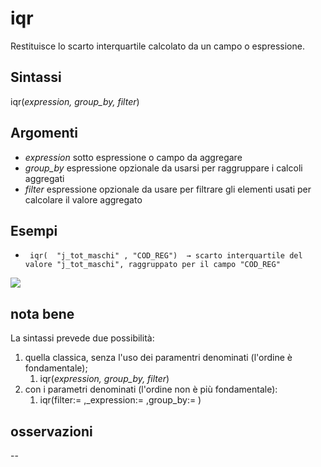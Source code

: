 # iqr

Restituisce lo scarto interquartile calcolato da un campo o espressione.

## Sintassi

iqr(_expression, group_by, filter_)

## Argomenti

* _expression_ sotto espressione o campo da aggregare
* _group_by_ espressione opzionale da usarsi per raggruppare i calcoli aggregati
* _filter_ espressione opzionale da usare per filtrare gli elementi usati per calcolare il valore aggregato

## Esempi

* ` iqr(  "j_tot_maschi" , "COD_REG")  → scarto interquartile del valore "j_tot_maschi", raggruppato per il campo "COD_REG"`

![](/img/aggregates/iqr/iqr1.png)

## nota bene

La sintassi prevede due possibilità:
1. quella classica, senza l'uso dei paramentri denominati (l'ordine è fondamentale);
    1. iqr(_expression, group_by, filter_)
2. con i parametri denominati (l'ordine non è più fondamentale): 
    1. iqr(filter:= ,_expression:= ,group_by:= )

## osservazioni

--